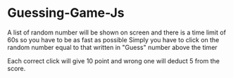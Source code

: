 # Guessing-Game-Js
A list of random number will be shown on screen and there is a time limit of 60s so you have to be as fast as possible 
Simply you have to click on the random number equal to that written in "Guess" number above the timer

Each correct click will give 10 point and wrong one will deduct 5 from the score.
